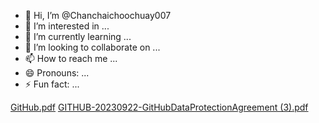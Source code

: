 - 👋 Hi, I’m @Chanchaichoochuay007
- 👀 I’m interested in ...
- 🌱 I’m currently learning ...
- 💞️ I’m looking to collaborate on ...
- 📫 How to reach me ...
- 😄 Pronouns: ...
- ⚡ Fun fact: ...

<!---
Chanchaichoochuay007/Chanchaichoochuay007 is a ✨ special ✨ repository because its `README.md` (this file) appears on your GitHub profile.
You can click the Preview link to take a look at your changes.
--->
[GitHub.pdf](https://github.com/user-attachments/files/16326093/GitHub.pdf)
[GITHUB-20230922-GitHubDataProtectionAgreement (3).pdf](https://github.com/user-attachments/files/16326095/GITHUB-20230922-GitHubDataProtectionAgreement.3.pdf)
